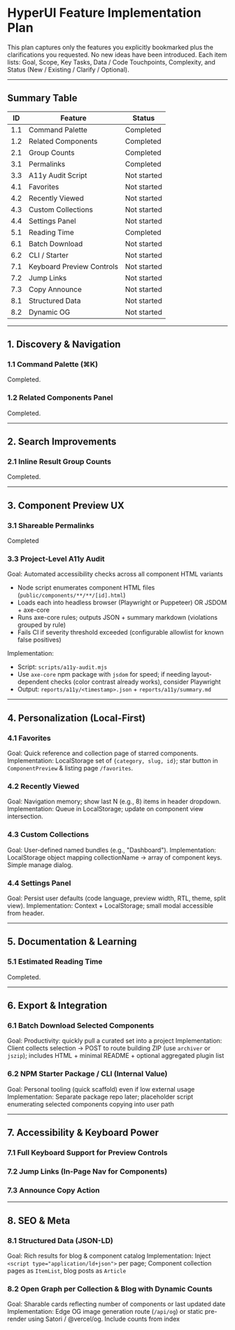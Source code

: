# HyperUI Feature Implementation Plan

This plan captures only the features you explicitly bookmarked plus the clarifications you requested. No new ideas have been introduced. Each item lists: Goal, Scope, Key Tasks, Data / Code Touchpoints, Complexity, and Status (New / Existing / Clarify / Optional).

---

## Summary Table

| ID  | Feature                   | Status      |
| --- | ------------------------- | ----------- |
| 1.1 | Command Palette           | Completed   |
| 1.2 | Related Components        | Completed   |
| 2.1 | Group Counts              | Completed   |
| 3.1 | Permalinks                | Completed   |
| 3.3 | A11y Audit Script         | Not started |
| 4.1 | Favorites                 | Not started |
| 4.2 | Recently Viewed           | Not started |
| 4.3 | Custom Collections        | Not started |
| 4.4 | Settings Panel            | Not started |
| 5.1 | Reading Time              | Completed   |
| 6.1 | Batch Download            | Not started |
| 6.2 | CLI / Starter             | Not started |
| 7.1 | Keyboard Preview Controls | Not started |
| 7.2 | Jump Links                | Not started |
| 7.3 | Copy Announce             | Not started |
| 8.1 | Structured Data           | Not started |
| 8.2 | Dynamic OG                | Not started |

---

## 1. Discovery & Navigation

### 1.1 Command Palette (⌘K)

Completed.

### 1.2 Related Components Panel

Completed.

---

## 2. Search Improvements

### 2.1 Inline Result Group Counts

Completed.

---

## 3. Component Preview UX

### 3.1 Shareable Permalinks

Completed

### 3.3 Project-Level A11y Audit

Goal: Automated accessibility checks across all component HTML variants

- Node script enumerates component HTML files (`public/components/**/**/[id].html`)
- Loads each into headless browser (Playwright or Puppeteer) OR JSDOM + axe-core
- Runs axe-core rules; outputs JSON + summary markdown (violations grouped by rule)
- Fails CI if severity threshold exceeded (configurable allowlist for known false positives)

Implementation:

- Script: `scripts/a11y-audit.mjs`
- Use `axe-core` npm package with `jsdom` for speed; if needing layout-dependent checks (color contrast already works), consider Playwright
- Output: `reports/a11y/<timestamp>.json` + `reports/a11y/summary.md`

---

## 4. Personalization (Local-First)

### 4.1 Favorites

Goal: Quick reference and collection page of starred components.
Implementation: LocalStorage set of `{category, slug, id}`; star button in `ComponentPreview` & listing page `/favorites`.

### 4.2 Recently Viewed

Goal: Navigation memory; show last N (e.g., 8) items in header dropdown.
Implementation: Queue in LocalStorage; update on component view intersection.

### 4.3 Custom Collections

Goal: User-defined named bundles (e.g., "Dashboard").
Implementation: LocalStorage object mapping collectionName -> array of component keys. Simple manage dialog.

### 4.4 Settings Panel

Goal: Persist user defaults (code language, preview width, RTL, theme, split view).
Implementation: Context + LocalStorage; small modal accessible from header.

---

## 5. Documentation & Learning

### 5.1 Estimated Reading Time

Completed.

---

## 6. Export & Integration

### 6.1 Batch Download Selected Components

Goal: Productivity: quickly pull a curated set into a project
Implementation: Client collects selection -> POST to route building ZIP (use `archiver` or `jszip`); includes HTML + minimal README + optional aggregated plugin list

### 6.2 NPM Starter Package / CLI (Internal Value)

Goal: Personal tooling (quick scaffold) even if low external usage
Implementation: Separate package repo later; placeholder script enumerating selected components copying into user path

---

## 7. Accessibility & Keyboard Power

### 7.1 Full Keyboard Support for Preview Controls

### 7.2 Jump Links (In-Page Nav for Components)

### 7.3 Announce Copy Action

---

## 8. SEO & Meta

### 8.1 Structured Data (JSON-LD)

Goal: Rich results for blog & component catalog
Implementation: Inject `<script type="application/ld+json">` per page; Component collection pages as `ItemList`, blog posts as `Article`

### 8.2 Open Graph per Collection & Blog with Dynamic Counts

Goal: Sharable cards reflecting number of components or last updated date
Implementation: Edge OG image generation route (`/api/og`) or static pre-render using Satori / @vercel/og. Include counts from index
